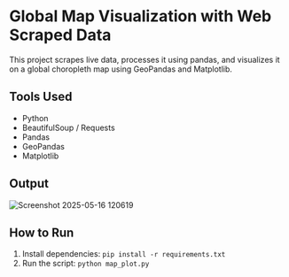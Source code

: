 # Global Map Visualization with Web Scraped Data

This project scrapes live data, processes it using pandas, and visualizes it on a global choropleth map using GeoPandas and Matplotlib.

##  Tools Used
- Python
- BeautifulSoup / Requests
- Pandas
- GeoPandas
- Matplotlib

##  Output
![Screenshot 2025-05-16 120619](https://github.com/user-attachments/assets/084ec7b4-898b-45ad-88aa-5ffca71a275f)


##  How to Run
1. Install dependencies: `pip install -r requirements.txt`
2. Run the script: `python map_plot.py`
